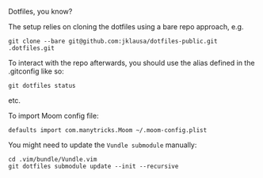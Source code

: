 Dotfiles, you know? 

The setup relies on cloning the dotfiles using a bare repo approach, e.g. 

```
git clone --bare git@github.com:jklausa/dotfiles-public.git .dotfiles.git
```

To interact with the repo afterwards, you should use the alias defined in the
.gitconfig like so:

```
git dotfiles status
```

etc.


To import Moom config file:
```
defaults import com.manytricks.Moom ~/.moom-config.plist
```

You might need to update the `Vundle submodule` manually:
```
cd .vim/bundle/Vundle.vim
git dotfiles submodule update --init --recursive
```

